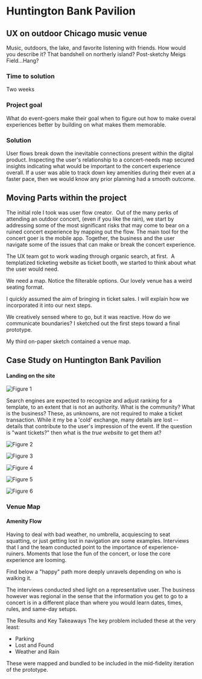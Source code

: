 # Huntington Bank Pavilion

## UX on outdoor Chicago music venue

Music, outdoors, the lake, and favorite listening with friends.  How would you describe it? That bandshell on northerly island?  Post-sketchy Meigs Field...Hang? 

### Time to solution
Two weeks

### Project goal
What do event-goers make their goal when to figure out how to make overal experiences better by building on what makes them memorable.

### Solution

User flows break down the inevitable connections present within the digital product. Inspecting the user's relationship to a concert-needs map secured insights indicating what would be important to the concert experience overall. If a user was able to track down key amenities during their even at a faster pace, then we would know any prior planning had a smooth outcome.

## Moving Parts within the project

The initial role I took was user flow creator.  Out of the many perks of attending an outdoor concert, (even if you like the rain), we start by addressing some of the most significant risks that may come to bear on a ruined concert experience by mapping out the flow. The main tool for the concert goer is the mobile app.  Together, the business and the user navigate some of the issues that can make or break the concert experience.

The UX team got to work wading through organic search, at first.  A templatized ticketing website as ticket booth, we started to think about what the user would need.

We need a map. ‍Notice the filterable options. Our lovely venue has a weird seating format.

I quickly assumed the aim of bringing in ticket sales. I will explain how we incorporated it into our next steps.

We creatively sensed where to go, but it was reactive. How do we communicate boundaries? I sketched out the first steps toward a final prototype.

My third on-paper sketch contained a venue map.

## Case Study on Huntington Bank Pavilion

#### Landing on the site
![Figure 1](https://cdn.jsdelivr.net/gh/renepacchaux/huntington-bank-pavilion@assets/Figure_1-Originating_Search.svg)

Search engines are expected to recognize and adjust ranking for a template, to an extent that is not an authority.  What is the community? What is the business?  These, as unknowns, are not required to make a ticket transaction.  While it my be a 'cold' exchange, many details are lost -- details that contribute to the user's impression of the event. If the question is "want tickets?" then what is the _true website_ to get them at?  


![Figure 2](https://cdn.jsdelivr.net/gh/renepacchaux/huntington-bank-pavilion@assets/Figure_2-Choose_event.svg)

![Figure 3](https://cdn.jsdelivr.net/gh/renepacchaux/huntington-bank-pavilion@assets/Figure_3-Group_Purchase.svg)

![Figure 4](https://cdn.jsdelivr.net/gh/renepacchaux/huntington-bank-pavilion@assets/Figure_4-Sharing.svg)

![Figure 5](https://cdn.jsdelivr.net/gh/renepacchaux/huntington-bank-pavilion@assets/Figure_5-Notify.svg)

![Figure 6](https://cdn.jsdelivr.net/gh/renepacchaux/huntington-bank-pavilion@assets/Figure_6-Atmosphere.svg)

### Venue Map
#### Amenity Flow

Having to deal with bad weather, no umbrella, acquiescing to seat squatting, or just getting lost in navigation are some examples. Interviews that I and the team conducted point to the importance of experience-ruiners. Moments that lose the fun of the concert, or lose the core experience are looming.  

Find below a "happy" path more deeply unravels depending on who is walking it.

The interviews conducted shed light on a representative user. The business however was regional in the sense that the information you get to go to a concert is in a different place than where you would learn dates, times, rules, and same-day setups.

The Results and Key Takeaways
The key problem included these at the very least:

- Parking
- Lost and Found
- Weather and Rain

These were mapped and bundled to be included in the mid-fidelity iteration of the prototype.‍
